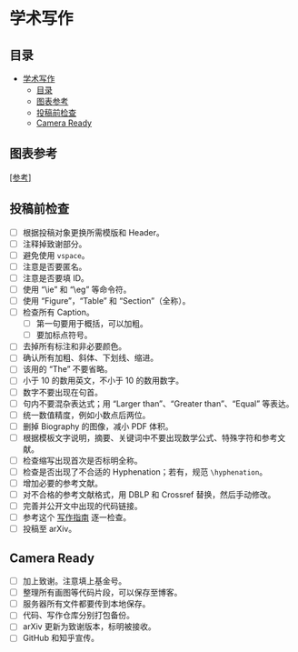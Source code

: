 # 学术写作

## 目录

- [学术写作](#学术写作)
  - [目录](#目录)
  - [图表参考](#图表参考)
  - [投稿前检查](#投稿前检查)
  - [Camera Ready](#camera-ready)

## 图表参考

[[参考]](https://docs.google.com/document/d/1euexHQCD1p7hfMFT2LkD6sU8ts-jes0mW_PeABAfg10/edit?usp=sharingc)

## 投稿前检查

- [ ] 根据投稿对象更换所需模版和 Header。
- [ ] 注释掉致谢部分。
- [ ] 避免使用 `vspace`。
- [ ] 注意是否要匿名。
- [ ] 注意是否要填 ID。
- [ ] 使用 “\ie” 和 “\eg” 等命令符。
- [ ] 使用 “Figure”，“Table” 和 “Section”（全称）。
- [ ] 检查所有 Caption。
  - [ ] 第一句要用于概括，可以加粗。
  - [ ] 要加标点符号。
- [ ] 去掉所有标注和非必要颜色。
- [ ] 确认所有加粗、斜体、下划线、缩进。
- [ ] 该用的 “The” 不要省略。
- [ ] 小于 10 的数用英文，不小于 10 的数用数字。
- [ ] 数字不要出现在句首。
- [ ] 句内不要混杂表达式；用 “Larger than”、“Greater than”、“Equal” 等表达。
- [ ] 统一数值精度，例如小数点后两位。
- [ ] 删掉 Biography 的图像，减小 PDF 体积。
- [ ] 根据模板文字说明，摘要、关键词中不要出现数学公式、特殊字符和参考文献。
- [ ] 检查缩写出现首次是否标明全称。
- [ ] 检查是否出现了不合适的 Hyphenation；若有，规范 `\hyphenation`。
- [ ] 增加必要的参考文献。
- [ ] 对不合格的参考文献格式，用 DBLP 和 Crossref 替换，然后手动修改。
- [ ] 完善并公开文中出现的代码链接。
- [ ] 参考这个 [写作指南](https://github.com/MLNLP-World/Paper_Writing_Tips) 逐一检查。
- [ ] 投稿至 arXiv。

## Camera Ready

- [ ] 加上致谢。注意填上基金号。
- [ ] 整理所有画图等代码片段，可以保存至博客。
- [ ] 服务器所有文件都要传到本地保存。
- [ ] 代码、写作仓库分别打包备份。
- [ ] arXiv 更新为致谢版本，标明被接收。
- [ ] GitHub 和知乎宣传。
